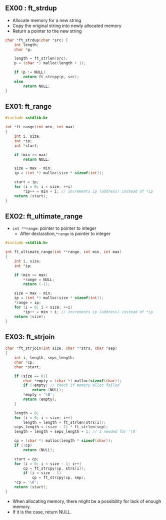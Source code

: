 ## EX00 : ft_strdup

- Allocate memory for a new string
- Copy the original string into newly allocated memory
- Return a pointer to the new string

```c
char *ft_strdup(char *src) {
    int length;
    char *p;

    length = ft_strlen(src);
    p = (char *) malloc(length + 1);

    if (p != NULL)
        return ft_strcpy(p, src);
    else
        return NULL;
}
```


## EX01: ft_range

```c
#include <stdlib.h>

int *ft_range(int min, int max)
{
    int i, size;
    int *ip;
    int *start;

    if (min >= max)
        return NULL;

    size = max - min;
    ip = (int *) malloc(size * sizeof(int));

    start = ip;
    for (i = 0; i < size; ++i)
        *ip++ = min + i; // increments ip (address) instead of *ip
    return (start);
}
```

## EXO2: ft_ultimate_range

- `int **range`: pointer to pointer to integer
	- After declaration,`*range` is pointer to integer

```c
#include <stdlib.h>

int ft_ultimate_range(int **range, int min, int max)
{
    int i, size;
    int *ip;

    if (min >= max)
        *range = NULL;
        return (-1);

    size = max - min;
    ip = (int *) malloc(size * sizeof(int));
    *range = ip;
    for (i = 0; i < size; ++i)
        *ip++ = min + i; // increments ip (address) instead of *ip
    return (size);
}
```

## EX03: ft_strjoin

```c
char *ft_strjoin(int size, char **strs, char *sep)
{
    int i, length, seps_length;
    char *cp;
    char *start;

    if (size == 0){
        char *empty = (char *) malloc(sizeof(char));
        if (!empty) // check if memory alloc failed
            return (NULL);
        *empty = '\0';
        return (empty);
    }

    length = 0;
    for (i = 0; i < size; i++)
        length = length + ft_strlen(strs[i]);
    seps_length = (size - 1) * ft_strlen(sep);
    length = length + seps_length + 1; // 1 needed for '\0'

    cp = (char *) malloc(length * sizeof(char));
    if (!cp)
        return (NULL);

    start = cp;
    for (i = 0; i < size - 1; i++)
        cp = ft_strcpy(cp, strs[i]);
        if (i < size - 1)
            cp = ft_strcpy(cp, sep);
    *cp = '\0';
    return (start);
}
```

- When allocating memory, there might be a possibility for lack of enough memory.
- If it is the case, return NULL.


